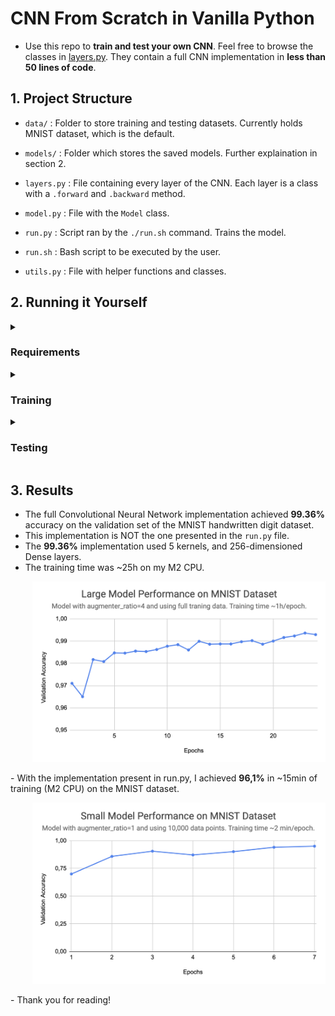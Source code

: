 # CNN From Scratch in Vanilla Python
- Use this repo to __train and test your own CNN__. Feel free to browse the classes in [layers.py](layers.py). They contain a full CNN implementation in __less than 50 lines of code__.

## 1. Project Structure

- `data/` : Folder to store training and testing datasets. Currently holds MNIST dataset, which is the default.

- `models/` : Folder which stores the saved models. Further explaination in section 2.

- `layers.py` : File containing every layer of the CNN. Each layer is a class with a `.forward` and `.backward` method.

- `model.py` : File with the `Model` class.
  
- `run.py` : Script ran by the `./run.sh` command. Trains the model.
  
- `run.sh` : Bash script to be executed by the user.
  
- `utils.py` : File with helper functions and classes.

## 2. Running it Yourself
<details>
<summary> <h3>Requirements</h3> </summary>

- The only packaged used for the model is numpy. Other libraries are listed on `requirements.txt`.
- To setup and join a miniconda virtual environment, run on terminal:
```
conda create -n environment_name python=3.8
conda activate environment_name
```
- The requirements can be installed on a virtual environment with the command
```
pip install -r requirements.txt
```
- To run, install the necessary requirements and a image dataset (.csv format).
- There must be a training and a test files. The files must have the label as the first column, and the features as the remaining columns.
- You can download your image file in the data directory.
> **Notes:** __1:__ The training is only implemented on CPU (no torch, tensorflow or CUDA support). __2:__ Scipy is used for faster implementation of Correlation and Convolution. I also made fully numpy-based implementations. They work and are in the `functions.py` file. The scipy implementation is only being used due to efficiency gains in training.

</details>

<details>
<summary> <h3>Training</h3> </summary>
  
- To train a CNN on your image dataset, go into run.sh and set the flag to `--train` and choose the following arguments:
  - `--train_data` (full path to your training data file)                                      <b>[OPTIONAL]</b>
  - `--test_data` (full path to your test data file)                                           <b>[OPTIONAL]</b>
  - `--epochs` (number of full passes through training data @ traintime)                       <b>[OPTIONAL]</b>
  - `--batch_size` (size of the batch (number of images per batch))                            <b>[OPTIONAL]</b>
  - `--augmenter_ratio` (1 or 4, 1:ratio is how many times training dataset will be augmented) <b>[OPTIONAL]</b>
  - `--to_path` (path to .json file where model parameters will be stored for later use)       <b>[OPTIONAL]</b>
```
python3 run.py --train --train_data=path_to_train_data --test_data=path_to_test_data --to_path=name_of_json_that_will_store_model.json
```
- Run on terminal:
```
./run.sh
```
- Whenever you feel like the validation accuracy printed is good enough, you can kill the training at any time. This will NOT corrupt the model saved in the given .json file, and you may proceed to testing and using the model :).
> **Note:** If you want to alter layers/dimensions, do so in the `run.py` file, with the `.add(Layer)` method.

</details>

<details>
<summary> <h3>Testing</h3> </summary>

  - To test a CNN on your image dataset, go into run.sh and set the flag to `--test` and choose the following arguments:
  - `--test_data` (full path to your test data file) 
  - `--from_path` (path to file with model parameters to be loaded)
```
python3 run.py --test --test_data=path_to_test_data --from_path=name_of_json_with_model.json
```
- Run on terminal:
```
./run.sh
```
> **Note:** The accuracy score for these tests will usually be lower than the accuracy scores achieved with the training and validation sets.

</details>

## 3. Results
- The full Convolutional Neural Network implementation achieved <b>99.36%</b> accuracy on the validation set of the MNIST handwritten digit dataset.
- This implementation is NOT the one presented in the `run.py` file.
- The <b>99.36%</b> implementation used 5 kernels, and 256-dimensioned Dense layers.
- The training time was ~25h on my M2 CPU.
  
<p align="left", style="margin-left:35px;">
  <img src="assets/model_accuracy_large.png" width="900"/>
</p>
- With the implementation present in run.py, I achieved <b>96,1%</b> in ~15min of training (M2 CPU) on the MNIST dataset.

<p align="left", style="margin-left:35px;">
  <img src="assets/model_accuracy_small.png" width="900"/>
</p>
- Thank you for reading!

